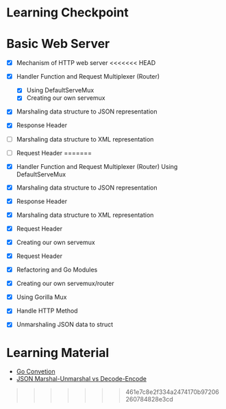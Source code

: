 # Learning Checkpoint
# Basic Web Server
- [x] Mechanism of HTTP web server
<<<<<<< HEAD
- [x] Handler Function and Request Multiplexer (Router)
    - [x] Using DefaultServeMux
    - [x] Creating our own servemux
- [x] Marshaling data structure to JSON representation
- [x] Response Header
- [ ] Marshaling data structure to XML representation
- [ ] Request Header
=======
- [x] Handler Function and Request Multiplexer (Router) Using DefaultServeMux    
- [x] Marshaling data structure to JSON representation
- [x] Response Header
- [x] Marshaling data structure to XML representation
- [x] Request Header
- [x] Creating our own servemux
- [x] Request Header
- [x] Refactoring and Go Modules
- [x] Creating our own servemux/router
- [x] Using Gorilla Mux 
- [x] Handle HTTP Method 
- [x] Unmarshaling JSON data to struct 


# Learning Material
- [Go Convetion](https://github.com/golang/go/wiki/CodeReviewComments#variable-names)
- [JSON Marshal-Unmarshal vs Decode-Encode](https://stackoverflow.com/questions/21197239/decoding-json-using-json-unmarshal-vs-json-newdecoder-decode)
>>>>>>> 461e7c8e2f334a2474170b97206260784828e3cd
